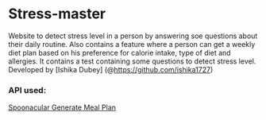 # Stress-master
Website to detect stress level in a person by answering soe questions about their daily routine. Also contains a feature where a person can get a weekly diet plan based on his preference for calorie intake, type of diet and allergies.
It contains a test containing some questions to detect stress level.
Developed by [Ishika Dubey] (@https://github.com/ishika1727)

### API used:
[Spoonacular Generate Meal Plan](https://spoonacular.com/food-api/docs#Generate-Meal-Plan) 
